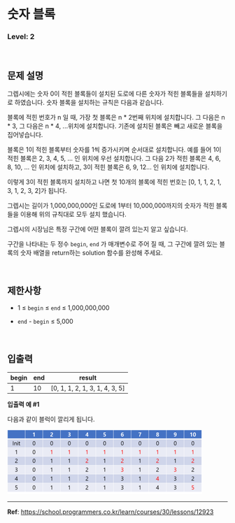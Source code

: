 # 숫자 블록

### Level: 2

<br>

## 문제 설명

그렙시에는 숫자 0이 적힌 블록들이 설치된 도로에 다른 숫자가 적힌 블록들을 설치하기로 하였습니다. 숫자 블록을 설치하는 규칙은 다음과 같습니다.

블록에 적힌 번호가 n 일 때, 가장 첫 블록은 n * 2번째 위치에 설치합니다. 그 다음은 n * 3, 그 다음은 n * 4, ...위치에 설치합니다. 기존에 설치된 블록은 빼고 새로운 블록을 집어넣습니다.

블록은 1이 적힌 블록부터 숫자를 1씩 증가시키며 순서대로 설치합니다. 예를 들어 1이 적힌 블록은 2, 3, 4, 5, ... 인 위치에 우선 설치합니다. 그 다음 2가 적힌 블록은 4, 6, 8, 10, ... 인 위치에 설치하고, 3이 적힌 블록은 6, 9, 12... 인 위치에 설치합니다.

이렇게 3이 적힌 블록까지 설치하고 나면 첫 10개의 블록에 적힌 번호는 [0, 1, 1, 2, 1, 3, 1, 2, 3, 2]가 됩니다.

그렙시는 길이가 1,000,000,000인 도로에 1부터 10,000,000까지의 숫자가 적힌 블록들을 이용해 위의 규칙대로 모두 설치 했습니다.

그렙시의 시장님은 특정 구간에 어떤 블록이 깔려 있는지 알고 싶습니다.

구간을 나타내는 두 정수 `begin`, `end` 가 매개변수로 주어 질 때, 그 구간에 깔려 있는 블록의 숫자 배열을 return하는 solution 함수를 완성해 주세요.

<br>

## 제한사항

- 1 ≤ `begin` ≤ `end` ≤ 1,000,000,000

- `end` - `begin` ≤ 5,000

<br>

## 입출력

| begin | end | result                         |
| ----- | --- | ------------------------------ |
| 1     | 10  | [0, 1, 1, 2, 1, 3, 1, 4, 3, 5] |

**입출력 예 #1**

다음과 같이 블럭이 깔리게 됩니다.

<img src="./exam_1.png" alt="exam_1" />

---

**Ref**: https://school.programmers.co.kr/learn/courses/30/lessons/12923